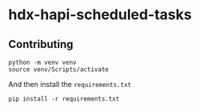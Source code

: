 # hdx-hapi-scheduled-tasks


## Contributing

```shell
python -m venv venv
source venv/Scripts/activate
```

And then install the `requirements.txt`

```shell
pip install -r requirements.txt
```